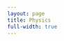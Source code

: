 ```yaml
---
layout: page
title: Physics
full-width: true
---
```



<div style="text-align: center">
<object type="image/svg+xml" data="/svgs/Physics.txt.svg"> </object>
</div>
